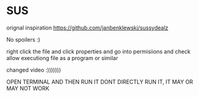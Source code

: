 # SUS
orignal inspiration https://github.com/janbenklewski/sussydealz

No spoilers :)

right click the file and click properties and go into permisiions and check allow executiong file as a program or similar

changed video :)))))))

OPEN TERMINAL AND THEN RUN IT DONT DIRECTLY RUN IT, IT MAY OR MAY NOT WORK

